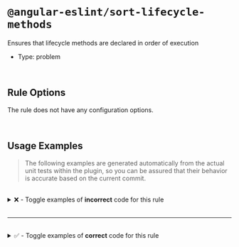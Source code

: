 <!--

  DO NOT EDIT.

  This markdown file was autogenerated using a mixture of the following files as the source of truth for its data:
  - ../../src/rules/sort-lifecycle-methods.ts
  - ../../tests/rules/sort-lifecycle-methods/cases.ts

  In order to update this file, it is therefore those files which need to be updated, as well as potentially the generator script:
  - ../../../../tools/scripts/generate-rule-docs.ts

-->

<br>

# `@angular-eslint/sort-lifecycle-methods`

Ensures that lifecycle methods are declared in order of execution

- Type: problem

<br>

## Rule Options

The rule does not have any configuration options.

<br>

## Usage Examples

> The following examples are generated automatically from the actual unit tests within the plugin, so you can be assured that their behavior is accurate based on the current commit.

<br>

<details>
<summary>❌ - Toggle examples of <strong>incorrect</strong> code for this rule</summary>

<br>

#### Default Config

```json
{
  "rules": {
    "@angular-eslint/sort-lifecycle-methods": [
      "error"
    ]
  }
}
```

<br>

#### ❌ Invalid Code

```ts
@Component()
class Test {
  ngOnInit(): void {}
  ngOnChanges(): void {}
  ~~~~~~~~~~~
  ngDoCheck(): void {}
  ngAfterContentInit(): void {}
  ngAfterContentChecked(): void {}
  ngAfterViewInit(): void {}
  ngAfterViewChecked(): void {}
  ngOnDestroy(): void {}
  doSomething(): void {}
}
```

<br>

---

<br>

#### Default Config

```json
{
  "rules": {
    "@angular-eslint/sort-lifecycle-methods": [
      "error"
    ]
  }
}
```

<br>

#### ❌ Invalid Code

```ts
@Component()
class Test {
  ngOnChanges(): void {}
  ngOnInit(): void {}
  ngAfterContentInit(): void {}
  ngAfterContentChecked(): void {}
  ngOnDestroy(): void {}
  ngAfterViewChecked(): void {}
  ~~~~~~~~~~~~~~~~~~
  doSomething(): void {}
}
```

<br>

---

<br>

#### Default Config

```json
{
  "rules": {
    "@angular-eslint/sort-lifecycle-methods": [
      "error"
    ]
  }
}
```

<br>

#### ❌ Invalid Code

```ts
@Component()
class Test {
  ngDoCheck(): void {}
  ngAfterContentInit(): void {}
  ngOnDestroy(): void {}
  ngAfterContentChecked(): void {}
  ~~~~~~~~~~~~~~~~~~~~~
  ngAfterViewChecked(): void {}
  doSomething(): void {}
  doSomethingElse(): void {}
}
```

<br>

---

<br>

#### Default Config

```json
{
  "rules": {
    "@angular-eslint/sort-lifecycle-methods": [
      "error"
    ]
  }
}
```

<br>

#### ❌ Invalid Code

```ts
@Component()
class Test {
  ngOnInit(): void {}
  ngOnChanges(): void {}
  ~~~~~~~~~~~
 }
```

</details>

<br>

---

<br>

<details>
<summary>✅ - Toggle examples of <strong>correct</strong> code for this rule</summary>

<br>

#### Default Config

```json
{
  "rules": {
    "@angular-eslint/sort-lifecycle-methods": [
      "error"
    ]
  }
}
```

<br>

#### ✅ Valid Code

```ts
@Component()
class Test {
  ngOnChanges(): void {}
  ngOnInit(): void {}
  ngDoCheck(): void {}
  ngAfterContentInit(): void {}
  ngAfterContentChecked(): void {}
  ngAfterViewInit(): void {}
  ngAfterViewChecked(): void {}
  ngOnDestroy(): void {}
  doSomething(): void {}
}
```

<br>

---

<br>

#### Default Config

```json
{
  "rules": {
    "@angular-eslint/sort-lifecycle-methods": [
      "error"
    ]
  }
}
```

<br>

#### ✅ Valid Code

```ts
@Component()
class Test {
  ngOnChanges(): void {}
  ngOnInit(): void {}
  ngAfterContentInit(): void {}
  ngAfterContentChecked(): void {}
  ngAfterViewChecked(): void {}
  ngOnDestroy(): void {}
}
```

<br>

---

<br>

#### Default Config

```json
{
  "rules": {
    "@angular-eslint/sort-lifecycle-methods": [
      "error"
    ]
  }
}
```

<br>

#### ✅ Valid Code

```ts
@Component()
class Test {
  ngOnChanges(): void {}
  ngOnInit(): void {}
  ngAfterContentInit(): void {}
  ngAfterContentChecked(): void {}
  ngAfterViewChecked(): void {}
  ngOnDestroy(): void {}
}
```

<br>

---

<br>

#### Default Config

```json
{
  "rules": {
    "@angular-eslint/sort-lifecycle-methods": [
      "error"
    ]
  }
}
```

<br>

#### ✅ Valid Code

```ts
@Component()
class Test {
  ngDoCheck(): void {}
  ngAfterContentInit(): void {}
  ngAfterContentChecked(): void {}
  ngAfterViewChecked(): void {}
  doSomething(): void {}
  doSomethingElse(): void {}
  doSomethingElseAgain(): void {}
}
```

<br>

---

<br>

#### Default Config

```json
{
  "rules": {
    "@angular-eslint/sort-lifecycle-methods": [
      "error"
    ]
  }
}
```

<br>

#### ✅ Valid Code

```ts
@Component()
class Test {
  ngOnInit(): void {}
}
```

<br>

---

<br>

#### Default Config

```json
{
  "rules": {
    "@angular-eslint/sort-lifecycle-methods": [
      "error"
    ]
  }
}
```

<br>

#### ✅ Valid Code

```ts
@Component()
class Test {}
```

</details>

<br>
